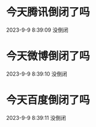 # 今天腾讯倒闭了吗

2023-9-9 8:39:09 没倒闭

# 今天微博倒闭了吗

2023-9-9 8:39:10 没倒闭

# 今天百度倒闭了吗

2023-9-9 8:39:11 没倒闭

